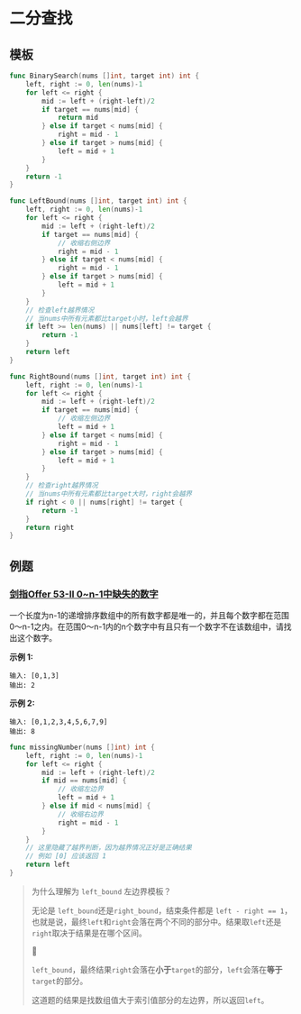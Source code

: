 # 二分查找

## 模板

```go
func BinarySearch(nums []int, target int) int {
    left, right := 0, len(nums)-1
    for left <= right {
        mid := left + (right-left)/2
        if target == nums[mid] {
            return mid
        } else if target < nums[mid] {
            right = mid - 1
        } else if target > nums[mid] {
            left = mid + 1
        }
    }
    return -1
}

func LeftBound(nums []int, target int) int {
    left, right := 0, len(nums)-1
    for left <= right {
        mid := left + (right-left)/2
        if target == nums[mid] {
            // 收缩右侧边界
            right = mid - 1
        } else if target < nums[mid] {
            right = mid - 1
        } else if target > nums[mid] {
            left = mid + 1
        }
    }
    // 检查left越界情况
    // 当nums中所有元素都比target小时，left会越界
    if left >= len(nums) || nums[left] != target {
        return -1
    }
    return left
}

func RightBound(nums []int, target int) int {
    left, right := 0, len(nums)-1
    for left <= right {
        mid := left + (right-left)/2
        if target == nums[mid] {
            // 收缩左侧边界
            left = mid + 1
        } else if target < nums[mid] {
            right = mid - 1
        } else if target > nums[mid] {
            left = mid + 1
        }
    }
    // 检查right越界情况
    // 当nums中所有元素都比target大时，right会越界
    if right < 0 || nums[right] != target {
        return -1
    }
    return right
}
```



## 例题

### [剑指Offer 53-II  0~n-1中缺失的数字](https://leetcode-cn.com/problems/que-shi-de-shu-zi-lcof/)

一个长度为n-1的递增排序数组中的所有数字都是唯一的，并且每个数字都在范围0～n-1之内。在范围0～n-1内的n个数字中有且只有一个数字不在该数组中，请找出这个数字。

**示例 1:**

```
输入: [0,1,3]
输出: 2
```

**示例 2:**

```
输入: [0,1,2,3,4,5,6,7,9]
输出: 8
```

```go
func missingNumber(nums []int) int {
    left, right := 0, len(nums)-1
    for left <= right {
        mid := left + (right-left)/2
        if mid == nums[mid] {
            // 收缩左边界
            left = mid + 1
        } else if mid < nums[mid] {
            // 收缩右边界
            right = mid - 1
        }
    }
    // 这里隐藏了越界判断，因为越界情况正好是正确结果
    // 例如 [0] 应该返回 1
    return left
}
```

> 为什么理解为 `left_bound` 左边界模板？
>
> 无论是 `left_bound`还是`right_bound`，结束条件都是 `left - right == 1`，也就是说，最终`left`和`right`会落在两个不同的部分中。结果取`left`还是`right`取决于结果是在哪个区间。
>
> 🌰
>
> `left_bound`，最终结果`right`会落在**小于**`target`的部分，`left`会落在**等于**`target`的部分。
>
> 这道题的结果是找数组值大于索引值部分的左边界，所以返回`left`。



